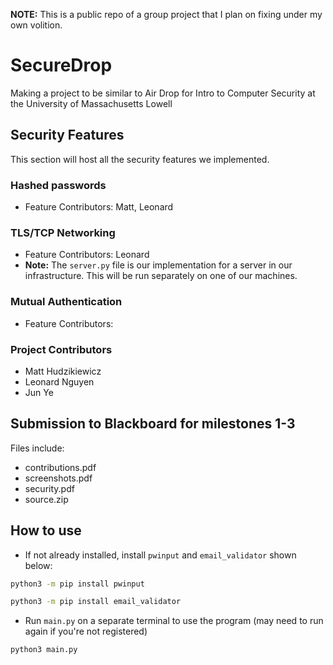**NOTE:** This is a public repo of a group project that I plan on fixing under my own volition.

# SecureDrop #
Making a project to be similar to Air Drop for Intro to Computer Security at the University of Massachusetts Lowell

## Security Features ##
This section will host all the security features we implemented.
### Hashed passwords ###
- Feature Contributors: Matt, Leonard
### TLS/TCP Networking ###
- Feature Contributors: Leonard
- **Note:** The `server.py` file is our implementation for a server in our infrastructure. This will be run separately on one of our machines.
### Mutual Authentication ###
- Feature Contributors:

### Project Contributors
 - Matt Hudzikiewicz
 - Leonard Nguyen
 - Jun Ye

## Submission to Blackboard for milestones 1-3 ##
Files include: 
- contributions.pdf
- screenshots.pdf
- security.pdf
- source.zip

## How to use ##
- If not already installed, install `pwinput` and `email_validator` shown below:
```bash
python3 -m pip install pwinput
```
```bash
python3 -m pip install email_validator
```
- Run `main.py` on a separate terminal to use the program (may need to run again if you're not registered)
```bash
python3 main.py
```
